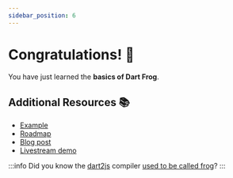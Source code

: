 ```yaml
---
sidebar_position: 6
---
```


# Congratulations! 🎉

You have just learned the **basics of Dart Frog**.

## Additional Resources 📚

- [Example][example_link]
- [Roadmap][roadmap_link]
- [Blog post][blog_link]
- [Livestream demo][livestream_link]

:::info
Did you know the [dart2js][dart2js_compiler_link] compiler [used to be called frog][dart2js_frog_pr_link]?
:::

[blog_link]: https://verygood.ventures/blog/dart-frog
[dart2js_compiler_link]: https://dart.dev/tools/dart2js
[dart2js_frog_pr_link]: https://github.com/dart-lang/sdk/issues/2194
[example_link]: https://github.com/VeryGoodOpenSource/dart_frog/tree/main/example
[livestream_link]: https://youtu.be/N7l0b09c6DA
[roadmap_link]: https://github.com/VeryGoodOpenSource/dart_frog/blob/main/ROADMAP.md
